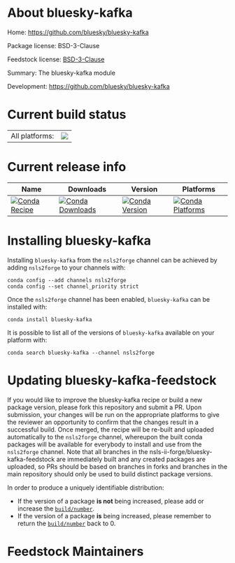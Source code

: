 About bluesky-kafka
===================

Home: https://github.com/bluesky/bluesky-kafka

Package license: BSD-3-Clause

Feedstock license: [BSD-3-Clause](https://github.com/nsls-ii-forge/bluesky-kafka-feedstock/blob/master/LICENSE.txt)

Summary: The bluesky-kafka module

Development: https://github.com/bluesky/bluesky-kafka

Current build status
====================


<table><tr><td>All platforms:</td>
    <td>
      <a href="https://dev.azure.com/nsls2forge/nsls2forge/_build/latest?definitionId=52&branchName=master">
        <img src="https://dev.azure.com/nsls2forge/nsls2forge/_apis/build/status/bluesky-kafka-feedstock?branchName=master">
      </a>
    </td>
  </tr>
</table>

Current release info
====================

| Name | Downloads | Version | Platforms |
| --- | --- | --- | --- |
| [![Conda Recipe](https://img.shields.io/badge/recipe-bluesky--kafka-green.svg)](https://anaconda.org/nsls2forge/bluesky-kafka) | [![Conda Downloads](https://img.shields.io/conda/dn/nsls2forge/bluesky-kafka.svg)](https://anaconda.org/nsls2forge/bluesky-kafka) | [![Conda Version](https://img.shields.io/conda/vn/nsls2forge/bluesky-kafka.svg)](https://anaconda.org/nsls2forge/bluesky-kafka) | [![Conda Platforms](https://img.shields.io/conda/pn/nsls2forge/bluesky-kafka.svg)](https://anaconda.org/nsls2forge/bluesky-kafka) |

Installing bluesky-kafka
========================

Installing `bluesky-kafka` from the `nsls2forge` channel can be achieved by adding `nsls2forge` to your channels with:

```
conda config --add channels nsls2forge
conda config --set channel_priority strict
```

Once the `nsls2forge` channel has been enabled, `bluesky-kafka` can be installed with:

```
conda install bluesky-kafka
```

It is possible to list all of the versions of `bluesky-kafka` available on your platform with:

```
conda search bluesky-kafka --channel nsls2forge
```




Updating bluesky-kafka-feedstock
================================

If you would like to improve the bluesky-kafka recipe or build a new
package version, please fork this repository and submit a PR. Upon submission,
your changes will be run on the appropriate platforms to give the reviewer an
opportunity to confirm that the changes result in a successful build. Once
merged, the recipe will be re-built and uploaded automatically to the
`nsls2forge` channel, whereupon the built conda packages will be available for
everybody to install and use from the `nsls2forge` channel.
Note that all branches in the nsls-ii-forge/bluesky-kafka-feedstock are
immediately built and any created packages are uploaded, so PRs should be based
on branches in forks and branches in the main repository should only be used to
build distinct package versions.

In order to produce a uniquely identifiable distribution:
 * If the version of a package **is not** being increased, please add or increase
   the [``build/number``](https://docs.conda.io/projects/conda-build/en/latest/resources/define-metadata.html#build-number-and-string).
 * If the version of a package **is** being increased, please remember to return
   the [``build/number``](https://docs.conda.io/projects/conda-build/en/latest/resources/define-metadata.html#build-number-and-string)
   back to 0.

Feedstock Maintainers
=====================


